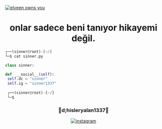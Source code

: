 <a href="https://camo.githubusercontent.com/714f332e71f3b622220ac1433d99480c779ac1c71e877a7793ea5fc0ae0eb34d/68747470733a2f2f6b6f6d617265762e636f6d2f67687076632f3f757365726e616d653d6e6f76617379266c6162656c3d50726f66696c65253230566965777326636f6c6f723d646130303465" target="blank"><img align="center" src="https://camo.githubusercontent.com/714f332e71f3b622220ac1433d99480c779ac1c71e877a7793ea5fc0ae0eb34d/68747470733a2f2f6b6f6d617265762e636f6d2f67687076632f3f757365726e616d653d6e6f76617379266c6162656c3d50726f66696c65253230566965777326636f6c6f723d646130303465" alt="elveen owns you" /></a>

<h1 align="center">onlar sadece beni tanıyor hikayemi değil.</h1>


```python
┌──(sinner@root)-[~/]
└─$ cat sinner.py

class sinner:

def  __social__(self):
 self.dc = "sinner"
 self.ig = "sinner1337"
  
 ┌──(sinner@root)-[~/]
 └─$
```

<h3 align="center">📩d;hisleryalan1337📩</h3>
 
<p align="center">
<a href="https://www.instagram.com/ahmeetttellibes/" target="blank"><img align="center" src="https://img.shields.io/badge/instagram-black?logo=instagram" alt="instagram" /></a>
</p>
